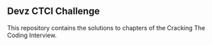 ## Devz CTCI Challenge

This repository contains the solutions to chapters of the Cracking The Coding Interview.
